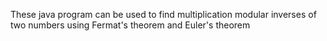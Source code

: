 These java program can be used to find multiplication modular inverses of two numbers using Fermat's theorem and Euler's theorem
